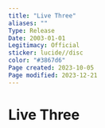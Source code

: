 ```yaml
---
title: "Live Three"
aliases: ""
Type: Release
Date: 2003-01-01
Legitimacy: Official
sticker: lucide//disc
color: "#3867d6"
Page created: 2023-10-05
Page modified: 2023-12-21
---
```


# Live Three
